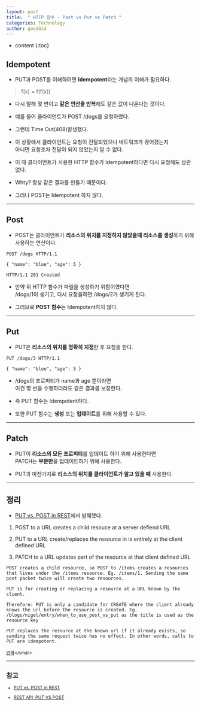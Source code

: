 ```yaml
---
layout: post
title:  " HTTP 함수 - Post vs Put vs Patch "
categories: Technology
author: goodGid
---
```

* content
{:toc}

## Idempotent

* PUT과 POST를 이해하려면 **Idempotent**라는 개념의 이해가 필요하다.

> f(x) = f(f(x))

* 다시 말해 몇 번이고 **같은 연산을 반복**해도 같은 값이 나온다는 것이다. 

* 예를 들어 클라이언트가 POST /dogs를 요청하였다.

* 그런데 Time Out(408)발생했다.

* 이 상황에서 클라이언트는 요청이 전달되었으나 네트워크가 끊어졌는지 <br> 아니면 요청조차 전달이 되지 않았는지 알 수 없다.

* 이 때 클라이언트가 사용한 HTTP 함수가 Idempotent하다면 다시 요청해도 상관 없다. 

* Whty? 항상 같은 결과를 만들기 때문이다. 

* 그러나 POST는 Idempotent 하지 않다.










---

## Post

* POST는 클라이언트가 **리소스의 위치를 지정하지 않았을때 리소스를 생성**하기 위해 사용하는 연산이다.

```
POST /dogs HTTP/1.1

{ "name": "blue", "age": 5 }

HTTP/1.1 201 Created
```

* 만약 위 HTTP 함수가 파일을 생성하기 위함이였다면  <br> /dogs/1이 생기고, 다시 요청을하면 /dogs/2가 생기게 된다.

* 그러므로 **POST 함수**는 Idempotent하지 않다.


---

## Put

* PUT은 **리소스의 위치를 명확히 지정**한 후 요청을 한다.

```
PUT /dogs/3 HTTP/1.1

{ "name": "blue", "age": 5 }
```

* /dogs의 프로퍼티가 name과 age 뿐이라면 <br> 이건 몇 번을 수행하더라도 같은 결과를 보장한다. 

* 즉 PUT 함수는 Idempotent하다.

* 또한 PUT 함수는 **생성** 또는 **업데이트**를 위해 사용할 수 있다.



---

## Patch

* PUT이 **리소스의 모든 프로퍼티**를 업데이트 하기 위해 사용한다면 <br> PATCH는 **부분만**을 업데이트하기 위해 사용한다. 

* PUT과 마찬가지로 **리소스의 위치를 클라이언트가 알고 있을 때** 사용한다.

---

## 정리


* [PUT vs. POST in REST](https://stackoverflow.com/questions/630453/put-vs-post-in-rest)에서 발췌했다.

1. POST to a URL creates a child resouce at a server defiend URL

2. PUT to a URL create/replaces the resource in is entirely at the client defined URL

3. PATCH to a URL updates part of the resource at that client defined URL


```
POST creates a child resource, so POST to /items creates a resources that lives under the /items resource. Eg. /items/1. Sending the same post packet twice will create two resources.

PUT is for creating or replacing a resource at a URL known by the client.

Therefore: PUT is only a candidate for CREATE where the client already knows the url before the resource is created. Eg. /blogs/nigel/entry/when_to_use_post_vs_put as the title is used as the resource key

PUT replaces the resource at the known url if it already exists, so sending the same request twice has no effect. In other words, calls to PUT are idempotent.
```

<small>[번역](https://translate.google.co.kr/?hl=ko&#en/ko/POST%20creates%20a%20child%20resource%2C%20so%20POST%20to%20%2Fitems%20creates%20a%20resources%20that%20lives%20under%20the%20%2Fitems%20resource.%20Eg.%20%2Fitems%2F1.%20Sending%20the%20same%20post%20packet%20twice%20will%20create%20two%20resources.%0A%0APUT%20is%20for%20creating%20or%20replacing%20a%20resource%20at%20a%20URL%20known%20by%20the%20client.%0A%0ATherefore%3A%20PUT%20is%20only%20a%20candidate%20for%20CREATE%20where%20the%20client%20already%20knows%20the%20url%20before%20the%20resource%20is%20created.%20%0A%0APUT%20replaces%20the%20resource%20at%20the%20known%20url%20if%20it%20already%20exists%2C%20so%20sending%20the%20same%20request%20twice%20has%20no%20effect.%20In%20other%20words%2C%20calls%20to%20PUT%20are%20idempotent.)</small>


---

## 참고

* [PUT vs. POST in REST](https://stackoverflow.com/questions/630453/put-vs-post-in-rest)

* [REST API: PUT VS POST](https://1ambda.github.io/javascripts/rest-api-put-vs-post/)
